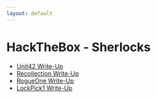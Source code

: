 ```yaml
---
layout: default
---
```


# HackTheBox - Sherlocks

- <a href="/blog/write-ups/sherlocks-unit42.html">Unit42 Write-Up</a>
- <a href="/blog/write-ups/sherlocks-recollection.html">Recollection Write-Up</a>
- <a href="/blog/write-ups/sherlocks-rogueone.html">RogueOne Write-Up</a>
- <a href="/blog/write-ups/sherlocks-lockpick1.html">LockPick1 Write-Up</a>
